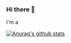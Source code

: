 ### Hi there 👋

I'm a 


[![Anurag's github stats](https://github-readme-stats.vercel.app/api?username=revanthkumarofficial)](https://github.com/revanthkumarofficial/github-readme-stats.app/api?username=anuraghazra&show_icons=true&theme=radical)













<!--
**revanthkumarofficial/revanthkumarofficial** is a ✨ _special_ ✨ repository because its `README.md` (this file) appears on your GitHub profile.

Here are some ideas to get you started:

- 🔭 I’m currently working on ...
- 🌱 I’m currently learning ...
- 👯 I’m looking to collaborate on ...
- 🤔 I’m looking for help with ...
- 💬 Ask me about ...
- 📫 How to reach me: ...
- 😄 Pronouns: ...
- ⚡ Fun fact: ...
-->
